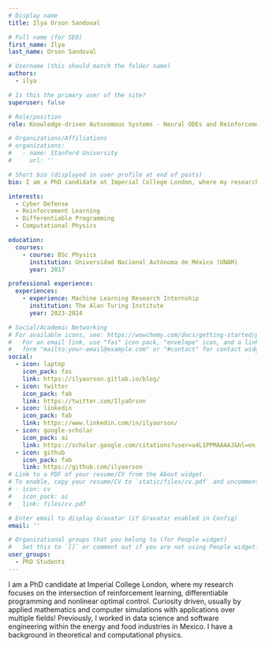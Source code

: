 ```yaml
---
# Display name
title: Ilya Orson Sandoval

# Full name (for SEO)
first_name: Ilya
last_name: Orson Sandoval

# Username (this should match the folder name)
authors:
  - ilya

# Is this the primary user of the site?
superuser: false

# Role/position
role: Knowledge-driven Autonomous Systems - Neural ODEs and Reinforcement Learning

# Organizations/Affiliations
# organizations:
#   - name: Stanford University
#     url: ''

# Short bio (displayed in user profile at end of posts)
bio: I am a PhD candidate at Imperial College London, where my research focuses on the intersection of reinforcement learning, differentiable programming and nonlinear optimal control. Curiosity driven, usually by applied mathematics and computer simulations with applications over multiple fields! Previously, I worked in data science and software engineering within the energy and food industries in Mexico. I have a background in theoretical and computational physics.

interests:
  - Cyber Defense
  - Reinforcement Learning
  - Differentiable Programming
  - Computational Physics

education:
  courses:
    - course: BSc Physics
      institution: Universidad Nacional Autónoma de México (UNAM)
      year: 2017

professional experience:
  experiences:
    - experience: Machine Learning Research Internship
      institution: The Alan Turing Institute
      year: 2023-2024

# Social/Academic Networking
# For available icons, see: https://wowchemy.com/docs/getting-started/page-builder/#icons
#   For an email link, use "fas" icon pack, "envelope" icon, and a link in the
#   form "mailto:your-email@example.com" or "#contact" for contact widget.
social:
  - icon: laptop
    icon_pack: fas
    link: https://ilyaorson.gitlab.io/blog/
  - icon: twitter
    icon_pack: fab
    link: https://twitter.com/IlyaOrson
  - icon: linkedin
    icon_pack: fab
    link: https://www.linkedin.com/in/ilyaorson/
  - icon: google-scholar
    icon_pack: ai
    link: https://scholar.google.com/citations?user=a4L1PPMAAAAJ&hl=en
  - icon: github
    icon_pack: fab
    link: https://github.com/ilyaorson
# Link to a PDF of your resume/CV from the About widget.
# To enable, copy your resume/CV to `static/files/cv.pdf` and uncomment the lines below.
# - icon: cv
#   icon_pack: ai
#   link: files/cv.pdf

# Enter email to display Gravatar (if Gravatar enabled in Config)
email: ''

# Organizational groups that you belong to (for People widget)
#   Set this to `[]` or comment out if you are not using People widget.
user_groups:
  - PhD Students
---
```


I am a PhD candidate at Imperial College London, where my research focuses on the intersection of reinforcement learning, differentiable programming and nonlinear optimal control. Curiosity driven, usually by applied mathematics and computer simulations with applications over multiple fields! Previously, I worked in data science and software engineering within the energy and food industries in Mexico. I have a background in theoretical and computational physics.